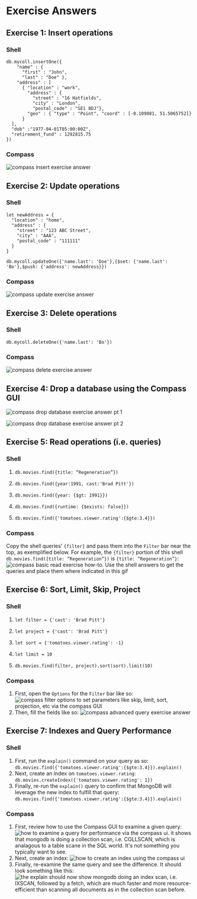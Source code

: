 # Exercise Answers

## **Exercise 1**: Insert operations
### Shell
```
db.mycoll.insertOne({
    "name" : {
      "first" : "John",
      "last" : "Doe" },
    "address" : [
      { "location" : "work",
        "address" : {
          "street" : "16 Hatfields",
          "city" : "London",
          "postal_code" : "SE1 8DJ"},
        "geo" : { "type" : "Point", "coord" : [-0.109081, 51.5065752]}
      }
  ],
  "dob" :"1977-04-01T05:00:00Z",
  "retirement_fund" : 1292815.75
})
```
### Compass
![compass insert exercise answer](https://github.com/nickgogan/MongoDBAtlasDeveloperDay/blob/main/compass%20and%20shell/images/Compass_InsertOne.png)

## **Exercise 2**: Update operations
### Shell
```
let newAddress = { 
  "location" : "home",
  "address" : {
    "street" : "123 ABC Street",
    "city" : "AAA",
    "postal_code" : "111111"
  }
}
```
```
db.mycoll.updateOne({'name.last': 'Doe'},{$set: {'name.last': 'Bo'},$push: {'address': newAddress}})
```
### Compass
![compass update exercise answer](https://github.com/nickgogan/MongoDBAtlasDeveloperDay/blob/main/compass%20and%20shell/images/Compass_UpdateOne.png)

## **Exercise 3**: Delete operations
### Shell
```
db.mycoll.deleteOne({'name.last': 'Bo'})
```
### Compass
![compass delete exercise answer](https://github.com/nickgogan/MongoDBAtlasDeveloperDay/blob/main/compass%20and%20shell/images/Compass_DeleteOne.png)

## **Exercise 4**: Drop a database using the Compass GUI

![compass drop database exercise answer pt 1](https://github.com/nickgogan/MongoDBAtlasDeveloperDay/blob/main/compass%20and%20shell/images/Compass_DropDB1.png)

![compass drop database exercise answer pt 2](https://github.com/nickgogan/MongoDBAtlasDeveloperDay/blob/main/compass%20and%20shell/images/Compass_DropDB2.png)

## **Exercise 5**: Read operations (i.e. queries)
### Shell
1. ```
   db.movies.find({title: “Regeneration”})
   ```
2. ```
   db.movies.find({year:1991, cast:'Brad Pitt'})
   ```
3. ```
   db.movies.find({year: {$gt: 1991}})
   ```
4. ```
   db.movies.find({runtime: {$exists: false}})
   ```
5. ```
   db.movies.find({'tomatoes.viewer.rating':{$gte:3.4}})
   ```
### Compass
Copy the shell queries' `{filter}` and pass them into the `Filter` bar near the top, as exemplified below. For example, the `{filter}` portion of this shell `db.movies.find({title: “Regeneration”})` is `{title: “Regeneration”}`:
![compass basic read exercise how-to. Use the shell answers to get the queries and place them where indicated in this gif](https://github.com/nickgogan/MongoDBAtlasDeveloperDay/blob/main/compass%20and%20shell/images/Compass_BasicFind.gif)

## **Exercise 6**: Sort, Limit, Skip, Project
### Shell
1. ```
   let filter = {'cast': 'Brad Pitt'}
   ```
2. ```
   let project = {'cast': 'Brad Pitt'}
   ```
3. ```
   let sort = {'tomatoes.viewer.rating': -1}
   ```
4. ```
   let limit = 10
   ```
5. ```
   db.movies.find(filter, project).sort(sort).limit(10)
   ```

### Compass
1. First, open the `Options` for the `Filter` bar like so:
![compass filter options to set parameters like skip, limit, sort, projection, etc via the compass GUI](https://github.com/nickgogan/MongoDBAtlasDeveloperDay/blob/main/compass%20and%20shell/images/Compass_QueryOptions.png)
2. Then, fill the fields like so:
![compass advanced query exercise answer](https://github.com/nickgogan/MongoDBAtlasDeveloperDay/blob/main/compass%20and%20shell/images/Compass_AdvancedQuery.png)

## **Exercise 7**: Indexes and Query Performance
### Shell
1. First, run the `explain()` command on your query as so: ```db.movies.find({'tomatoes.viewer.rating':{$gte:3.4}}).explain()```
2. Next, create an index on `tomatoes.viewer.rating`: ```db.movies.createIndex({'tomatoes.viewer.rating': 1})```
3. Finally, re-run the `explain()` query to confirm that MongoDB will leverage the new index to fulfill that query: ```db.movies.find({'tomatoes.viewer.rating':{$gte:3.4}}).explain()```

### Compass
1. First, review how to use the Compass GUI to examine a given query:
![how to examine a query for performance via the compass ui. it shows that mongodb is doing a collection scan, i.e. COLLSCAN, which is analagous to a table scane in the SQL world. It's not something you typically want to see.](https://github.com/nickgogan/MongoDBAtlasDeveloperDay/blob/main/compass%20and%20shell/images/Compass_ExamineQueryBeforeIndex.gif)
1. Next, create an index:
![how to create an index using the compass ui](https://github.com/nickgogan/MongoDBAtlasDeveloperDay/blob/main/compass%20and%20shell/images/Compass_CreateIndex.gif)
1. Finally, re-examine the same query and see the difference. It should look something like this:
![the explain should now show mongodb doing an index scan, i.e. IXSCAN, followed by a fetch, which are much faster and more resource-efficient than scanning all documents as in the collection scan before.](https://github.com/nickgogan/MongoDBAtlasDeveloperDay/blob/main/compass%20and%20shell/images/Compass_ExamineQueryAfterIndex.gif)